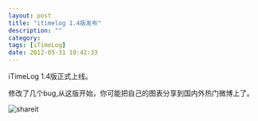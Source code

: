 ```yaml
---
layout: post
title: "itimelog 1.4版发布"
description: ""
category: 
tags: [iTimeLog]
date: 2012-05-31 10:42:33
---
```


iTimeLog 1.4版正式上线。

修改了几个bug,从这版开始，你可能把自己的图表分享到国内外热门微博上了。

![shareit](http://laihj.github.com/images/shareit.png)

